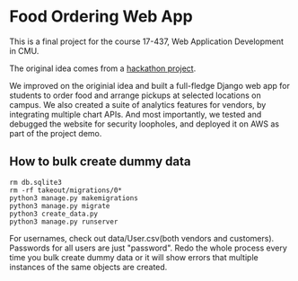 # Food Ordering Web App

This is a final project for the course 17-437, Web Application Development in CMU.

The original idea comes from a [hackathon project](https://devpost.com/software/wai-mai-dpq4ou).

We improved on the originial idea and built a full-fledge Django web app for students to order food and arrange pickups at selected locations on campus. We also created a suite of analytics features for vendors, by integrating multiple chart APIs.
And most importantly, we tested and debugged the website for security loopholes, and deployed it on AWS as part of the project demo.

## How to bulk create dummy data

```
rm db.sqlite3
rm -rf takeout/migrations/0*
python3 manage.py makemigrations
python3 manage.py migrate
python3 create_data.py
python3 manage.py runserver
```

For usernames, check out data/User.csv(both vendors and customers).
Passwords for all users are just "password".
Redo the whole process every time you bulk create dummy data or it will show errors that multiple instances of the same objects are created.
